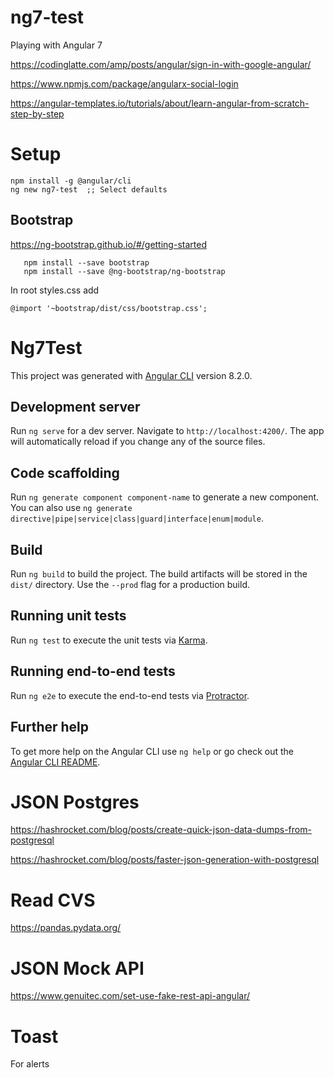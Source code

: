 # ng7-test
Playing with Angular 7

https://codinglatte.com/amp/posts/angular/sign-in-with-google-angular/

https://www.npmjs.com/package/angularx-social-login

https://angular-templates.io/tutorials/about/learn-angular-from-scratch-step-by-step


# Setup
```
npm install -g @angular/cli
ng new ng7-test  ;; Select defaults
```

## Bootstrap

https://ng-bootstrap.github.io/#/getting-started
```
   npm install --save bootstrap 
   npm install --save @ng-bootstrap/ng-bootstrap
```
In root styles.css add
```
@import '~bootstrap/dist/css/bootstrap.css';
```
# Ng7Test

This project was generated with [Angular CLI](https://github.com/angular/angular-cli) version 8.2.0.

## Development server

Run `ng serve` for a dev server. Navigate to `http://localhost:4200/`. The app will automatically reload if you change any of the source files.

## Code scaffolding

Run `ng generate component component-name` to generate a new component. You can also use `ng generate directive|pipe|service|class|guard|interface|enum|module`.

## Build

Run `ng build` to build the project. The build artifacts will be stored in the `dist/` directory. Use the `--prod` flag for a production build.

## Running unit tests

Run `ng test` to execute the unit tests via [Karma](https://karma-runner.github.io).

## Running end-to-end tests

Run `ng e2e` to execute the end-to-end tests via [Protractor](http://www.protractortest.org/).

## Further help

To get more help on the Angular CLI use `ng help` or go check out the [Angular CLI README](https://github.com/angular/angular-cli/blob/master/README.md).

# JSON Postgres

https://hashrocket.com/blog/posts/create-quick-json-data-dumps-from-postgresql

https://hashrocket.com/blog/posts/faster-json-generation-with-postgresql

# Read CVS

https://pandas.pydata.org/

# JSON Mock API
https://www.genuitec.com/set-use-fake-rest-api-angular/

# Toast
For alerts
